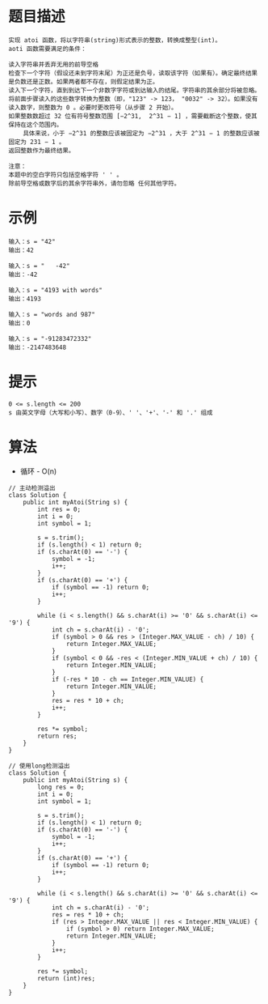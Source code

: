 # 题目描述
	实现 atoi 函数，将以字符串(string)形式表示的整数，转换成整型(int)。
	aoti 函数需要满足的条件：

	读入字符串并丢弃无用的前导空格
	检查下一个字符（假设还未到字符末尾）为正还是负号，读取该字符（如果有）。确定最终结果是负数还是正数。如果两者都不存在，则假定结果为正。
	读入下一个字符，直到到达下一个非数字字符或到达输入的结尾。字符串的其余部分将被忽略。
	将前面步骤读入的这些数字转换为整数（即，"123" -> 123， "0032" -> 32）。如果没有读入数字，则整数为 0 。必要时更改符号（从步骤 2 开始）。
	如果整数数超过 32 位有符号整数范围 [−2^31,  2^31 − 1] ，需要截断这个整数，使其保持在这个范围内。
		具体来说，小于 −2^31 的整数应该被固定为 −2^31 ，大于 2^31 − 1 的整数应该被固定为 231 − 1 。
	返回整数作为最终结果。
	
	注意：
	本题中的空白字符只包括空格字符 ' ' 。
	除前导空格或数字后的其余字符串外，请勿忽略 任何其他字符。

# 示例
	输入：s = "42"
	输出：42

	输入：s = "   -42"
	输出：-42
	
	输入：s = "4193 with words"
	输出：4193
	
	输入：s = "words and 987"
	输出：0

	输入：s = "-91283472332"
	输出：-2147483648

# 提示
	0 <= s.length <= 200
	s 由英文字母（大写和小写）、数字（0-9）、' '、'+'、'-' 和 '.' 组成

# 算法
* 循环 - O(n)
```
// 主动检测溢出
class Solution {
	public int myAtoi(String s) {
		int res = 0;
		int i = 0;
		int symbol = 1;

		s = s.trim();
		if (s.length() < 1) return 0;
		if (s.charAt(0) == '-') {
			symbol = -1;
			i++;
		}
		if (s.charAt(0) == '+') {
			if (symbol == -1) return 0;
			i++;
		}

		while (i < s.length() && s.charAt(i) >= '0' && s.charAt(i) <= '9') {
			int ch = s.charAt(i) - '0';
			if (symbol > 0 && res > (Integer.MAX_VALUE - ch) / 10) {
				return Integer.MAX_VALUE;
			}
			if (symbol < 0 && -res < (Integer.MIN_VALUE + ch) / 10) {
				return Integer.MIN_VALUE;
			}
			if (-res * 10 - ch == Integer.MIN_VALUE) {
				return Integer.MIN_VALUE;
			}
			res = res * 10 + ch;
			i++;
		}

		res *= symbol;
		return res;
	}
}

// 使用long检测溢出
class Solution {
	public int myAtoi(String s) {
		long res = 0;
		int i = 0;
		int symbol = 1;

		s = s.trim();
		if (s.length() < 1) return 0;
		if (s.charAt(0) == '-') {
			symbol = -1;
			i++;
		}
		if (s.charAt(0) == '+') {
			if (symbol == -1) return 0;
			i++;
		}

		while (i < s.length() && s.charAt(i) >= '0' && s.charAt(i) <= '9') {
			int ch = s.charAt(i) - '0';
			res = res * 10 + ch;
			if (res > Integer.MAX_VALUE || res < Integer.MIN_VALUE) {
				if (symbol > 0) return Integer.MAX_VALUE;
				return Integer.MIN_VALUE;
			}
			i++;
		}

		res *= symbol;
		return (int)res;
	}
}
```
